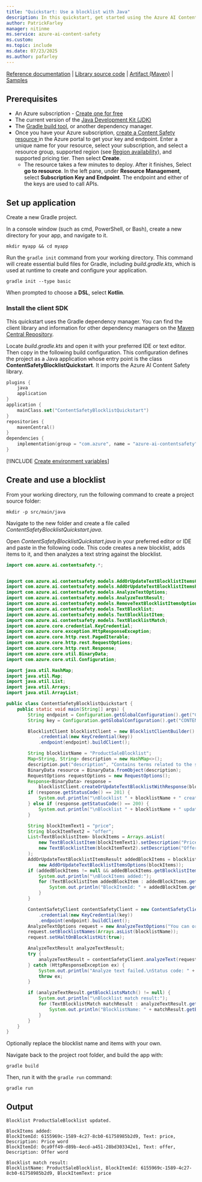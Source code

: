 ```yaml
---
title: "Quickstart: Use a blocklist with Java"
description: In this quickstart, get started using the Azure AI Content Safety Java SDK to create and use blocklists for text analysis.
author: PatrickFarley
manager: nitinme
ms.service: azure-ai-content-safety
ms.custom:
ms.topic: include
ms.date: 07/23/2025
ms.author: pafarley
---
```


[Reference documentation](/java/api/overview/azure/ai-contentsafety-readme) | [Library source code](https://github.com/Azure/azure-sdk-for-java/tree/main/sdk/contentsafety/azure-ai-contentsafety/src) | [Artifact (Maven)](https://central.sonatype.com/artifact/com.azure/azure-ai-contentsafety) | [Samples](https://github.com/Azure-Samples/AzureAIContentSafety/tree/main/java/1.0.0)

## Prerequisites

* An Azure subscription - [Create one for free](https://azure.microsoft.com/pricing/purchase-options/azure-account?cid=msft_learn) 
* The current version of the [Java Development Kit (JDK)](https://www.microsoft.com/openjdk)
* The [Gradle build tool](https://gradle.org/install/), or another dependency manager.
* Once you have your Azure subscription, <a href="https://aka.ms/acs-create"  title="Create a Content Safety resource"  target="_blank">create a Content Safety resource </a> in the Azure portal to get your key and endpoint. Enter a unique name for your resource, select your subscription, and select a resource group, supported region (see [Region availability](/azure/ai-services/content-safety/overview#region-availability)), and supported pricing tier. Then select **Create**.
  * The resource takes a few minutes to deploy. After it finishes, Select **go to resource**. In the left pane, under **Resource Management**, select **Subscription Key and Endpoint**. The endpoint and either of the keys are used to call APIs.

## Set up application

Create a new Gradle project.

In a console window (such as cmd, PowerShell, or Bash), create a new directory for your app, and navigate to it. 
    
```console
mkdir myapp && cd myapp
```

Run the `gradle init` command from your working directory. This command will create essential build files for Gradle, including *build.gradle.kts*, which is used at runtime to create and configure your application.

```console
gradle init --type basic
```

When prompted to choose a **DSL**, select **Kotlin**.


### Install the client SDK 

This quickstart uses the Gradle dependency manager. You can find the client library and information for other dependency managers on the [Maven Central Repository](https://central.sonatype.com/artifact/com.azure/azure-ai-contentsafety).

Locate *build.gradle.kts* and open it with your preferred IDE or text editor. Then copy in the following build configuration. This configuration defines the project as a Java application whose entry point is the class **ContentSafetyBlocklistQuickstart**. It imports the Azure AI Content Safety library.

```kotlin
plugins {
    java
    application
}
application { 
    mainClass.set("ContentSafetyBlocklistQuickstart")
}
repositories {
    mavenCentral()
}
dependencies {
    implementation(group = "com.azure", name = "azure-ai-contentsafety", version = "1.0.0")
}
```

[!INCLUDE [Create environment variables](../env-vars.md)]

## Create and use a blocklist

From your working directory, run the following command to create a project source folder:

```console
mkdir -p src/main/java
```

Navigate to the new folder and create a file called *ContentSafetyBlocklistQuickstart.java*.

Open *ContentSafetyBlocklistQuickstart.java* in your preferred editor or IDE and paste in the following code. This code creates a new blocklist, adds items to it, and then analyzes a text string against the blocklist.

```java
import com.azure.ai.contentsafety.*;


import com.azure.ai.contentsafety.models.AddOrUpdateTextBlocklistItemsOptions;
import com.azure.ai.contentsafety.models.AddOrUpdateTextBlocklistItemsResult;
import com.azure.ai.contentsafety.models.AnalyzeTextOptions;
import com.azure.ai.contentsafety.models.AnalyzeTextResult;
import com.azure.ai.contentsafety.models.RemoveTextBlocklistItemsOptions;
import com.azure.ai.contentsafety.models.TextBlocklist;
import com.azure.ai.contentsafety.models.TextBlocklistItem;
import com.azure.ai.contentsafety.models.TextBlocklistMatch;
import com.azure.core.credential.KeyCredential;
import com.azure.core.exception.HttpResponseException;
import com.azure.core.http.rest.PagedIterable;
import com.azure.core.http.rest.RequestOptions;
import com.azure.core.http.rest.Response;
import com.azure.core.util.BinaryData;
import com.azure.core.util.Configuration;

import java.util.HashMap;
import java.util.Map;
import java.util.List;
import java.util.Arrays;
import java.util.ArrayList;

public class ContentSafetyBlocklistQuickstart {
    public static void main(String[] args) {
        String endpoint = Configuration.getGlobalConfiguration().get("CONTENT_SAFETY_ENDPOINT");
        String key = Configuration.getGlobalConfiguration().get("CONTENT_SAFETY_KEY");

        BlocklistClient blocklistClient = new BlocklistClientBuilder()
            .credential(new KeyCredential(key))
            .endpoint(endpoint).buildClient();

        String blocklistName = "ProductSaleBlocklist";
        Map<String, String> description = new HashMap<>();
        description.put("description", "Contains terms related to the sale of a product.");
        BinaryData resource = BinaryData.fromObject(description);
        RequestOptions requestOptions = new RequestOptions();
        Response<BinaryData> response =
            blocklistClient.createOrUpdateTextBlocklistWithResponse(blocklistName, resource, requestOptions);
        if (response.getStatusCode() == 201) {
            System.out.println("\nBlocklist " + blocklistName + " created.");
        } else if (response.getStatusCode() == 200) {
            System.out.println("\nBlocklist " + blocklistName + " updated.");
        }

        String blockItemText1 = "price";
        String blockItemText2 = "offer";
        List<TextBlocklistItem> blockItems = Arrays.asList(
            new TextBlocklistItem(blockItemText1).setDescription("Price word"),
            new TextBlocklistItem(blockItemText2).setDescription("Offer word")
        );
        AddOrUpdateTextBlocklistItemsResult addedBlockItems = blocklistClient.addOrUpdateBlocklistItems(blocklistName,
            new AddOrUpdateTextBlocklistItemsOptions(blockItems));
        if (addedBlockItems != null && addedBlockItems.getBlocklistItems() != null) {
            System.out.println("\nBlockItems added:");
            for (TextBlocklistItem addedBlockItem : addedBlockItems.getBlocklistItems()) {
                System.out.println("BlockItemId: " + addedBlockItem.getBlocklistItemId() + ", Text: " + addedBlockItem.getText() + ", Description: " + addedBlockItem.getDescription());
            }
        }

        ContentSafetyClient contentSafetyClient = new ContentSafetyClientBuilder()
            .credential(new KeyCredential(key))
            .endpoint(endpoint).buildClient();
        AnalyzeTextOptions request = new AnalyzeTextOptions("You can order a copy now for the low price of $19.99.");
        request.setBlocklistNames(Arrays.asList(blocklistName));
        request.setHaltOnBlocklistHit(true);

        AnalyzeTextResult analyzeTextResult;
        try {
            analyzeTextResult = contentSafetyClient.analyzeText(request);
        } catch (HttpResponseException ex) {
            System.out.println("Analyze text failed.\nStatus code: " + ex.getResponse().getStatusCode() + ", Error message: " + ex.getMessage());
            throw ex;
        }

        if (analyzeTextResult.getBlocklistsMatch() != null) {
            System.out.println("\nBlocklist match result:");
            for (TextBlocklistMatch matchResult : analyzeTextResult.getBlocklistsMatch()) {
                System.out.println("BlocklistName: " + matchResult.getBlocklistName() + ", BlockItemId: " + matchResult.getBlocklistItemId() + ", BlockItemText: " + matchResult.getBlocklistItemText());
            }
        }
    }
}

```

Optionally replace the blocklist name and items with your own.

Navigate back to the project root folder, and build the app with:

```console
gradle build
```

Then, run it with the `gradle run` command:

```console
gradle run
```

## Output

```console
Blocklist ProductSaleBlocklist updated.

BlockItems added:
BlockItemId: 6155969c-1589-4c27-8cb0-61758985b2d9, Text: price, Description: Price word
BlockItemId: 0ca9ff49-d89b-4ecd-a451-28bd303342e1, Text: offer, Description: Offer word

Blocklist match result:
BlocklistName: ProductSaleBlocklist, BlockItemId: 6155969c-1589-4c27-8cb0-61758985b2d9, BlockItemText: price
```